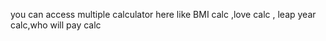 you can access multiple calculator here like BMI calc ,love calc , leap year calc,who will pay calc
